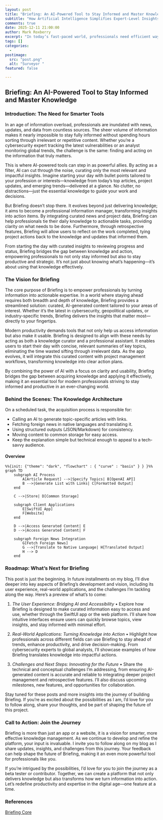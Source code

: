 ```yaml
---
layout: post
title: "Briefing: An AI-Powered Tool to Stay Informed and Master Knowledge"
subtitle: "How Artificial Intelligence Simplifies Expert-Level Insights for Professionals"
comments: true
date: 2025-12-11 21:00:00
author: Mark Roxberry
excerpt: "In today’s fast-paced world, professionals need efficient ways to stay updated and gain expertise in their fields. Enter Briefing, an AI-driven platform that curates and organizes the most relevant articles and insights on topics like cybersecurity, geopolitics, and more. By leveraging AI for structured content aggregation and translation, Briefing makes it simple to access and absorb critical information, empowering users to become experts with ease. This post dives into the inspiration, architecture, and vision behind Briefing, a project designed for the knowledge-driven era."
tags: []
categories:
  - 
postimage:
  src: "post.png"
  alt: "Surveyor "
featured: false

---
```


## Briefing: An AI-Powered Tool to Stay Informed and Master Knowledge

### Introduction: The Need for Smarter Tools

In an age of information overload, professionals are inundated with news, updates, and data from countless sources. The sheer volume of information makes it nearly impossible to stay fully informed without spending hours sorting through irrelevant or repetitive content. Whether you’re a cybersecurity expert tracking the latest vulnerabilities or an analyst monitoring global trends, the challenge is the same: finding and acting on the information that truly matters.

This is where AI-powered tools can step in as powerful allies. By acting as a filter, AI can cut through the noise, curating only the most relevant and impactful insights. Imagine starting your day with bullet points tailored to your profession or interests—knowledge from today’s top articles, project updates, and emerging trends—delivered at a glance. No clutter, no distractions—just the essential knowledge to guide your work and decisions.

But Briefing doesn’t stop there. It evolves beyond just delivering knowledge; it aims to become a professional information manager, transforming insights into action items. By integrating curated news and project data, Briefing can help professionals tie their daily knowledge to actionable tasks, providing clarity on what needs to be done. Furthermore, through retrospective features, Briefing will allow users to reflect on the work completed, tying project actions back to the knowledge and updates that informed them.

From starting the day with curated insights to reviewing progress and status, Briefing bridges the gap between knowledge and action, empowering professionals to not only stay informed but also to stay productive and strategic. It’s not just about knowing what’s happening—it’s about using that knowledge effectively.

### The Vision for Briefing

The core purpose of Briefing is to empower professionals by turning information into actionable expertise. In a world where staying ahead requires both breadth and depth of knowledge, Briefing provides a streamlined solution: curated, AI-generated content tailored to your areas of interest. Whether it’s the latest in cybersecurity, geopolitical updates, or industry-specific trends, Briefing delivers the insights that matter most—directly to your fingertips.

Modern productivity demands tools that not only help us access information but also make it usable. Briefing is designed to align with these needs by acting as both a knowledge curator and a professional assistant. It enables users to start their day with concise, relevant summaries of key topics, eliminating the time wasted sifting through irrelevant data. As the app evolves, it will integrate this curated content with project management workflows, transforming knowledge into clear action plans.

By combining the power of AI with a focus on clarity and usability, Briefing bridges the gap between acquiring knowledge and applying it effectively, making it an essential tool for modern professionals striving to stay informed and productive in an ever-changing world.


### Behind the Scenes: The Knowledge Architecture

On a scheduled task, the acquisition process is responsible for:

* Calling an AI to generate topic-specific articles with links.
* Fetching foreign news in native languages and translating it.
* Using structured outputs (JSON/Markdown) for consistency.
* Moving content to common storage for easy access.
* Keep the explanation simple but technical enough to appeal to a tech-savvy audience.

#### Overview

```mermaid
%%{init: {"theme": "dark", "flowchart" : { "curve" : "basis" } } }%%
graph TD
    subgraph AI Process
        A[Article Request] -->|Specify Topics| B[OpenAI API]
        B -->|Generate List with Links| C[Formatted Output]
    end

    C -->|Store| D[Common Storage]

    subgraph Client Applications
        E[SwiftUI App]
        F[Website]
    end

    D -->|Access Generated Content| E
    D -->|Access Generated Content| F

    subgraph Foreign News Integration
        G[Fetch Foreign News]
        G -->|Translate to Native Language| H[Translated Output]
        H --> D
    end
```

### Roadmap: What’s Next for Briefing

This post is just the beginning. In future installments on my blog, I’ll dive deeper into key aspects of Briefing’s development and vision, including its user experience, real-world applications, and the challenges I’m tackling along the way. Here’s a preview of what’s to come:

1. *The User Experience: Bridging AI and Accessibility*
	•	Explore how Briefing is designed to make curated information easy to access and use, whether through the SwiftUI app or the web platform. I’ll share how intuitive interfaces ensure users can quickly browse topics, view insights, and stay informed with minimal effort.

2. *Real-World Applications: Turning Knowledge into Action*
	•	Highlight how professionals across different fields can use Briefing to stay ahead of trends, enhance productivity, and drive decision-making. From cybersecurity experts to global analysts, I’ll showcase examples of how Briefing translates knowledge into impactful actions.

3. *Challenges and Next Steps: Innovating for the Future*
	•	Share the technical and conceptual challenges I’m addressing, from ensuring AI-generated content is accurate and reliable to integrating deeper project management and retrospective features. I’ll also discuss upcoming milestones, new features, and opportunities for collaboration.

Stay tuned for these posts and more insights into the journey of building Briefing. If you’re as excited about the possibilities as I am, I’d love for you to follow along, share your thoughts, and be part of shaping the future of this project.

### Call to Action: Join the Journey

Briefing is more than just an app or a website, it is a vision for smarter, more effective knowledge management. As we continue to develop and refine the platform, your input is invaluable. I invite you to follow along on my blog as I share updates, insights, and challenges from this journey. Your feedback can help shape the future of Briefing, making it an even more powerful tool for professionals like you.

If you’re intrigued by the possibilities, I’d love for you to join the journey as a beta tester or contributor. Together, we can create a platform that not only delivers knowledge but also transforms how we turn information into action. Let’s redefine productivity and expertise in the digital age—one feature at a time.

### References
[Briefing Core](https://briefing.driveapplied.com)


